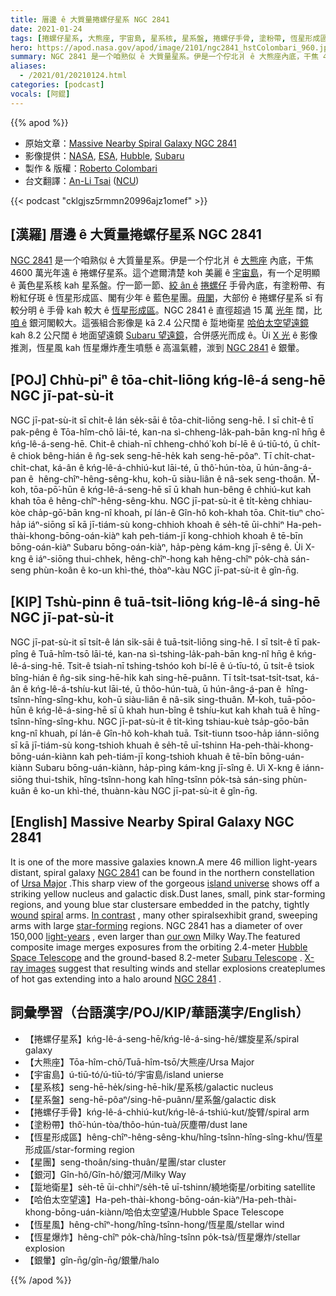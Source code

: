 ```yaml
---
title: 厝邊 ê 大質量捲螺仔星系 NGC 2841
date: 2021-01-24
tags: [捲螺仔星系, 大熊座, 宇宙島, 星系核, 星系盤, 捲螺仔手骨, 塗粉帶, 恆星形成區, 星團, 銀河, 踅地衛星, 哈伯太空望遠, 恆星風, 恆星爆炸, 銀暈]
hero: https://apod.nasa.gov/apod/image/2101/ngc2841_hstColombari_960.jpg
summary: NGC 2841 是一个咱熟似 ê 大質量星系。伊是一个佇北爿 ê 大熊座內底，干焦 4600 萬光年遠 ê 捲螺仔星系。
aliases:
  - /2021/01/20210124.html
categories: [podcast]
vocals: [阿錕]
---
```


{{% apod %}}

- 原始文章：[Massive Nearby Spiral Galaxy NGC 2841](https://apod.nasa.gov/apod/ap210124.html)
- 影像提供：[NASA](https://www.nasa.gov/), [ESA](https://esahubble.org/), [Hubble](https://hla.stsci.edu/), [Subaru](https://subarutelescope.org/en/about/)
- 製作 & 版權：[Roberto Colombari](https://www.facebook.com/roberto.colombari)
- 台文翻譯：[An-Li Tsai](mailto:thianbun.taigi@gmail.com) ([NCU](https://www.astro.ncu.edu.tw))

{{< podcast "cklgjsz5rmmn20996ajz1omef" >}}

## [漢羅] 厝邊 ê 大質量捲螺仔星系 NGC 2841

[NGC 2841](https://hubblesite.org/image/3845/printshop) 是一个咱熟似 ê 大質量星系。伊是一个佇北爿 ê [大熊座](https://apod.nasa.gov/apod/ap070108.html) 內底，干焦 4600 萬光年遠 ê 捲螺仔星系。這个遮爾清楚 koh 美麗 ê [宇宙島](https://cass.ucsd.edu/public/tutorial/Galaxies.html)，有一个足明顯 ê 黃色星系核 kah 星系盤。佇一節一節、[絞 ân ê](https://casa.colorado.edu/~danforth/science/spiral/) [捲螺仔](https://apod.nasa.gov/apod/ap030925.html) 手骨內底，有塗粉帶、有粉紅仔斑 ê 恆星形成區、閣有少年 ê 藍色星團。[毋閣](https://apod.nasa.gov/apod/ap091017.html)，大部份 ê 捲螺仔星系 sī 有較分明 ê 手骨 kah 較大 ê [恆星形成區](https://science.nasa.gov/astrophysics/focus-areas/how-do-stars-form-and-evolve)。NGC 2841 ê 直徑超過 15 萬 [光年](https://exoplanets.nasa.gov/faq/26/what-is-a-light-year/) 闊，比 [咱 ê](http://www.atlasoftheuniverse.com/galaxy.html) 銀河閣較大。這張組合影像是 kā 2.4 公尺闊 ê 踅地衛星 [哈伯太空望遠鏡](https://www.nasa.gov/mission_pages/hubble/story/index.html) kah 8.2 公尺闊 ê 地面望遠鏡 [Subaru 望遠鏡](https://www.naoj.org/en/about/)，合併感光而成 ê。Ùi [X 光](https://chandra.harvard.edu/photo/2006/n2841/) ê 影像推測，恆星風 kah 恆星爆炸產生噴懸 ê 高溫氣體，湠到 [NGC 2841](https://www.youtube.com/watch?v=byMG1s47ov8) ê 銀暈。

## [POJ] Chhù-piⁿ ê tōa-chit-liōng kńg-lê-á seng-hē NGC jī-pat-sù-it

NGC jī-pat-sù-it sī chi̍t-ê lán se̍k-sāi ê tōa-chit-liōng seng-hē. I sī chi̍t-ê tī pak-pêng ê Tōa-hîm-chō lāi-té, kan-na sì-chheng-la̍k-pah-bān kng-nî hn̄g ê kńg-lê-á-seng-hē. Chit-ê chiah-nī chheng-chhó͘ koh bí-lē ê ú-tiū-tó, ū chi̍t-ê chiok bêng-hián ê n̂g-sek seng-hē-he̍k kah seng-hē-pôaⁿ. Tī chi̍t-chat-chi̍t-chat, ká-ân ê kńg-lê-á-chhiú-kut lāi-té, ū thô͘-hún-tòa, ū hún-âng-á-pan ê  hêng-chîⁿ-hêng-sêng-khu, koh-ū siàu-liân ê nâ-sek seng-thoân. M̄-koh, tōa-pō͘-hūn ê kńg-lê-á-seng-hē sī ū khah hun-bêng ê chhiú-kut kah khah tōa ê hêng-chîⁿ-hêng-sêng-khu. NGC jī-pat-sù-it ê ti̍t-kèng chhiau-kòe cha̍p-gō͘-bān kng-nî khoah, pí lán-ê Gîn-hô koh-khah tōa. Chit-tiuⁿ cho͘-ha̍p iáⁿ-siōng sī kā jī-tiám-sù kong-chhioh khoah ê se̍h-tē ūi-chhiⁿ Ha-peh-thài-khong-bōng-oán-kiàⁿ kah peh-tiám-jī kong-chhioh khoah ê tē-bīn bōng-oán-kiàⁿ Subaru bōng-oán-kiàⁿ, ha̍p-pèng kám-kng jī-sêng ê. Ùi X-kng ê iáⁿ-siōng thui-chhek, hêng-chîⁿ-hong kah hêng-chîⁿ po̍k-chà sán-seng phùn-koân ê ko-un khì-thé, thòaⁿ-kàu NGC jī-pat-sù-it ê gîn-n̄g.

## [KIP] Tshù-pinn ê tuā-tsit-liōng kńg-lê-á sing-hē NGC jī-pat-sù-it

NGC jī-pat-sù-it sī tsi̍t-ê lán si̍k-sāi ê tuā-tsit-liōng sing-hē. I sī tsi̍t-ê tī pak-pîng ê Tuā-hîm-tsō lāi-té, kan-na sì-tshing-la̍k-pah-bān kng-nî hn̄g ê kńg-lê-á-sing-hē. Tsit-ê tsiah-nī tshing-tshóo koh bí-lē ê ú-tīu-tó, ū tsi̍t-ê tsiok bîng-hián ê n̂g-sik sing-hē-hi̍k kah sing-hē-puânn. Tī tsi̍t-tsat-tsi̍t-tsat, ká-ân ê kńg-lê-á-tshíu-kut lāi-té, ū thôo-hún-tuà, ū hún-âng-á-pan ê  hîng-tsînn-hîng-sîng-khu, koh-ū siàu-liân ê nâ-sik sing-thuân. M̄-koh, tuā-pōo-hūn ê kńg-lê-á-sing-hē sī ū khah hun-bîng ê tshíu-kut kah khah tuā ê hîng-tsînn-hîng-sîng-khu. NGC jī-pat-sù-it ê ti̍t-kìng tshiau-kuè tsa̍p-gōo-bān kng-nî khuah, pí lán-ê Gîn-hô koh-khah tuā. Tsit-tiunn tsoo-ha̍p iánn-siōng sī kā jī-tiám-sù kong-tshioh khuah ê se̍h-tē uī-tshinn Ha-peh-thài-khong-bōng-uán-kiànn kah peh-tiám-jī kong-tshioh khuah ê tē-bīn bōng-uán-kiànn Subaru bōng-uán-kiànn, ha̍p-pìng kám-kng jī-sîng ê. Uì X-kng ê iánn-siōng thui-tshik, hîng-tsînn-hong kah hîng-tsînn po̍k-tsà sán-sing phùn-kuân ê ko-un khì-thé, thuànn-kàu NGC jī-pat-sù-it ê gîn-n̄g.

## [English] Massive Nearby Spiral Galaxy NGC 2841

It is one of the more massive galaxies known.A mere 46 million light-years distant, spiral galaxy [NGC 2841](https://hubblesite.org/image/3845/printshop) can be found in the northern constellation of [Ursa Major](https://apod.nasa.gov/apod/ap070108.html) .This sharp view of the gorgeous [island universe](https://cass.ucsd.edu/public/tutorial/Galaxies.html) shows off a striking yellow nucleus and galactic disk.Dust lanes, small, pink star-forming regions, and young blue star clustersare embedded in the patchy, tightly [wound](https://casa.colorado.edu/~danforth/science/spiral/) [spiral](https://apod.nasa.gov/apod/ap030925.html) arms. [In contrast](https://apod.nasa.gov/apod/ap091017.html) , many other spiralsexhibit grand, sweeping arms with large [star-forming](https://science.nasa.gov/astrophysics/focus-areas/how-do-stars-form-and-evolve) regions. NGC 2841 has a diameter of over 150,000 [light-years](https://exoplanets.nasa.gov/faq/26/what-is-a-light-year/) , even larger than [our own](http://www.atlasoftheuniverse.com/galaxy.html) Milky Way.The featured composite image merges exposures from the orbiting 2.4-meter [Hubble Space Telescope](https://www.nasa.gov/mission_pages/hubble/story/index.html) and the ground-based 8.2-meter [Subaru Telescope](https://www.naoj.org/en/about/) . [X-ray images](https://chandra.harvard.edu/photo/2006/n2841/) suggest that resulting winds and stellar explosions createplumes of hot gas extending into a halo around [NGC 2841](https://www.youtube.com/watch?v=byMG1s47ov8) .

## 詞彙學習（台語漢字/POJ/KIP/華語漢字/English）

- 【捲螺仔星系】kńg-lê-á-seng-hē/kńg-lê-á-sing-hē/螺旋星系/spiral galaxy
- 【大熊座】Tōa-hîm-chō/Tuā-hîm-tsō/大熊座/Ursa Major
- 【宇宙島】ú-tiū-tó/ú-tiū-tó/宇宙島/island unierse
- 【星系核】seng-hē-he̍k/sing-hē-hi̍k/星系核/galactic nucleus
- 【星系盤】seng-hē-pôaⁿ/sing-hē-puânn/星系盤/galactic disk
- 【捲螺仔手骨】kńg-lê-á-chhiú-kut/kńg-lê-á-tshiú-kut/旋臂/spiral arm
- 【塗粉帶】thô͘-hún-tòa/thôo-hún-tuà/灰塵帶/dust lane
- 【恆星形成區】hêng-chîⁿ-hêng-sêng-khu/hîng-tsînn-hîng-sîng-khu/恆星形成區/star-forming region
- 【星團】seng-thoân/sing-thuân/星團/star cluster
- 【銀河】Gîn-hô/Gîn-hô/銀河/Milky Way
- 【踅地衛星】se̍h-tē ūi-chhiⁿ/se̍h-tē uī-tshinn/繞地衛星/orbiting satellite
- 【哈伯太空望遠】Ha-peh-thài-khong-bōng-oán-kiàⁿ/Ha-peh-thài-khong-bōng-uán-kiànn/哈伯太空望遠/Hubble Space Telescope
- 【恆星風】hêng-chîⁿ-hong/hîng-tsînn-hong/恆星風/stellar wind
- 【恆星爆炸】hêng-chîⁿ po̍k-chà/hîng-tsînn po̍k-tsà/恆星爆炸/stellar explosion
- 【銀暈】gîn-n̄g/gîn-n̄g/銀暈/halo

{{% /apod %}}
